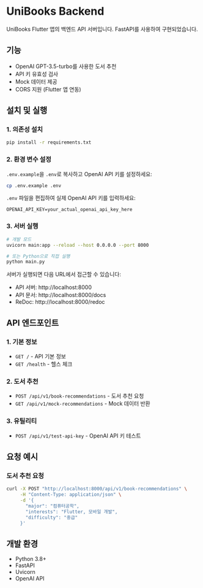 # UniBooks Backend

UniBooks Flutter 앱의 백엔드 API 서버입니다. FastAPI를 사용하여 구현되었습니다.

## 기능

- OpenAI GPT-3.5-turbo를 사용한 도서 추천
- API 키 유효성 검사
- Mock 데이터 제공
- CORS 지원 (Flutter 앱 연동)

## 설치 및 실행

### 1. 의존성 설치

```bash
pip install -r requirements.txt
```

### 2. 환경 변수 설정

`.env.example`을 `.env`로 복사하고 OpenAI API 키를 설정하세요:

```bash
cp .env.example .env
```

`.env` 파일을 편집하여 실제 OpenAI API 키를 입력하세요:

```
OPENAI_API_KEY=your_actual_openai_api_key_here
```

### 3. 서버 실행

```bash
# 개발 모드
uvicorn main:app --reload --host 0.0.0.0 --port 8000

# 또는 Python으로 직접 실행
python main.py
```

서버가 실행되면 다음 URL에서 접근할 수 있습니다:
- API 서버: http://localhost:8000
- API 문서: http://localhost:8000/docs
- ReDoc: http://localhost:8000/redoc

## API 엔드포인트

### 1. 기본 정보
- `GET /` - API 기본 정보
- `GET /health` - 헬스 체크

### 2. 도서 추천
- `POST /api/v1/book-recommendations` - 도서 추천 요청
- `GET /api/v1/mock-recommendations` - Mock 데이터 반환

### 3. 유틸리티
- `POST /api/v1/test-api-key` - OpenAI API 키 테스트

## 요청 예시

### 도서 추천 요청

```bash
curl -X POST "http://localhost:8000/api/v1/book-recommendations" \
     -H "Content-Type: application/json" \
     -d '{
       "major": "컴퓨터공학",
       "interests": "Flutter, 모바일 개발",
       "difficulty": "중급"
     }'
```

## 개발 환경

- Python 3.8+
- FastAPI
- Uvicorn
- OpenAI API 